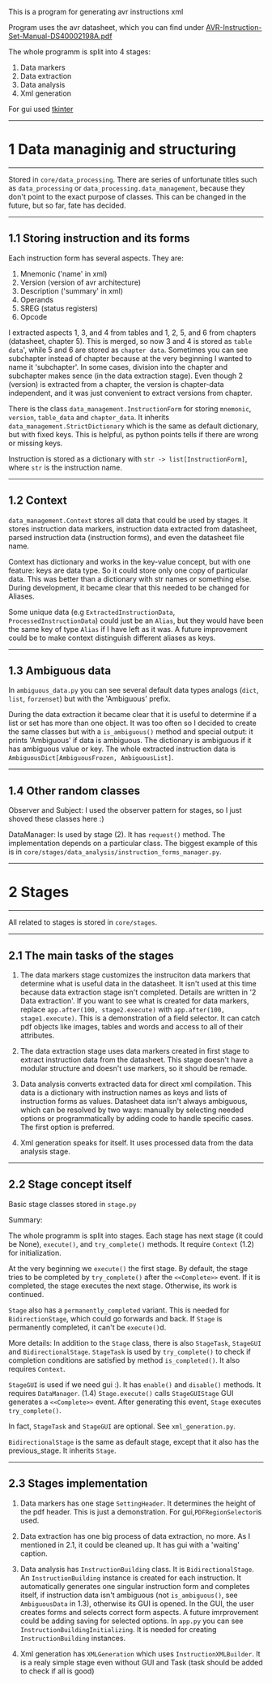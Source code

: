 This is a program for generating avr instructions xml

Program uses the avr datasheet, which you can find under [AVR-Instruction-Set-Manual-DS40002198A.pdf](https://ww1.microchip.com/downloads/en/DeviceDoc/AVR-InstructionSet-Manual-DS40002198.pdf)

The whole programm is split into 4 stages:

1. Data markers
2. Data extraction
3. Data analysis
4. Xml generation

For gui used [tkinter](https://docs.python.org/3/library/tkinter.html)


- - - - - - - - - - - - - - - - - -
# 1 Data managinig and structuring
- - - - - - - - - - - - - - - - - -
Stored in `core/data_processing`.
There are series of unfortunate titles such as `data_processing` or `data_processing.data_management`,
because they don't point to the exact purpose of classes. This can be changed in
the future, but so far, fate has decided.

----------------------------------------
## 1.1 Storing instruction and its forms

Each instruction form has several aspects. They are:
1. Mnemonic ('name' in xml)
2. Version (version of avr architecture)
3. Description ('summary' in xml)
4. Operands
5. SREG (status registers)
6. Opcode

I extracted aspects 1, 3, and 4 from tables and 1, 2, 5, and 6 from chapters (datasheet,
chapter 5). This is merged, so now 3 and 4 is stored as `table data`', while 5 and
6  are stored as `chapter data`. Sometimes you can see subchapter instead of chapter
because at the very beginning I wanted to name it 'subchapter'. In some cases, division
into the chapter and subchapter makes sence (in the data extraction stage). Even
though 2 (version) is extracted from a chapter, the version is chapter-data independent,
and it was just convenient to extract versions from chapter.

There is the class `data_management.InstructionForm` for storing `mnemonic`, `version`,
`table_data` and `chapter_data`. It inherits `data_management.StrictDictionary`
which is the same as default dictionary, but with fixed keys. This is helpful,
as python points tells if there are wrong or missing keys.

Instruction is stored as a dictionary with `str -> list[InstructionForm]`, where
`str` is the instruction name.

--------------
## 1.2 Context

`data_management.Context` stores all data that could be used by stages. It stores
instruction data markers, instruction data extracted from datasheet, parsed instruction
data (instruction forms), and even the datasheet file name.

Context has dictionary and works in the key-value concept, but with one feature:
keys are data type. So it could store only one copy of particular data. This was
better than a dictionary with str names or something else. During development, it
became clear that this needed to be changed for Aliases.

Some unique data (e.g `ExtractedInstructionData`, `ProcessedInstructionData`) could
just be an `Alias`, but they would have been the same key of type `Alias` if I have
left as it was. A future improvement could be to make context distinguish different
aliases as keys.

---------------------
## 1.3 Ambiguous data

In `ambiguous_data.py` you can see several default data types analogs (`dict`,
`list`, `forzenset`) but with the 'Ambiguous' prefix.

During the data extraction it became clear that it is useful to determine if a list
or set has more than one object. It was too often so I decided to create the same
classes but with a `is_ambiguous()` method and special output: it prints 'Ambiguous'
if data is ambiguous. The dictionary is ambiguous if it has ambiguous value or key.
The whole extracted instruction data is `AmbiguousDict[AmbiguousFrozen, AmbiguousList]`.

---------------------------
## 1.4 Other random classes

Observer and Subject:
I used the observer pattern for stages, so I just shoved these classes here :)

DataManager:
Is used by stage (2). It has `request()` method. The implementation depends on a
particular class. The biggest example of this is in `core/stages/data_analysis/instruction_forms_manager.py`.


- - - - - -
# 2 Stages
- - - - - -
All related to stages is stored in `core/stages`.

-----------------------------------
## 2.1 The main tasks of the stages

1. The data markers stage customizes the instruciton data markers that determine
what is useful data in the datasheet. It isn't used at this time because data extraction
stage isn't completed. Details are written in '2 Data extraction'. If you want to
see what is created for data markers, replace `app.after(100, stage2.execute)` with
`app.after(100, stage1.execute)`. This is a demonstration of a field selector. It
can catch pdf objects like images, tables and words and access to all of their attributes.

2. The data extraction stage uses data markers created in first stage to extract
instruction data from the datasheet. This stage doesn't have a modular structure
and doesn't use markers, so it should be remade.

3. Data analysis converts extracted data for direct xml compilation. This data is
a dictionary with instruction names as keys and lists of instruction forms as values.
Datasheet data isn't always ambiguous, which can be resolved by two ways: manually
by selecting needed options or programmatically by adding code to handle specific
cases. The first option is preferred.

4. Xml generation speaks for itself. It uses processed data from the data analysis
stage.

---------------------------
## 2.2 Stage concept itself
Basic stage classes stored in `stage.py`

Summary:

The whole programm is split into stages. Each stage has next stage (it could be None),
`execute()`, and `try_complete()` methods. It require `Context` (1.2) for initialization.

At the very beginning we `execute()` the first stage. By default, the stage tries
to be completed by `try_complete()` after the `<<Complete>>` event. If it is completed,
the stage executes the next stage. Otherwise, its work is continued.

`Stage` also has a `permanently_completed` variant. This is needed for `BidirectionStage`,
which could go forwards and back. If `Stage` is permanently completed, it can't be
`execute()`d.

More details:
In addition to the `Stage` class, there is also `StageTask`, `StageGUI` and `BidirectionalStage`.
`StageTask` is used by `try_complete()` to check if completion conditions are satisfied
by method `is_completed()`. It also requires `Context`.

`StageGUI` is used if we need gui :). It has `enable()` and `disable()` methods.
It requires `DataManager`. (1.4) `Stage.execute()` calls `StageGUIStage` GUI generates
a `<<Complete>>` event. After generating this event, `Stage` executes `try_complete()`.

In fact, `StageTask` and `StageGUI` are optional. See `xml_generation.py`.

`BidirectionalStage` is the same as default stage, except that it also has the previous_stage.
It inherits `Stage`.

----------------------------
## 2.3 Stages implementation

1. Data markers has one stage `SettingHeader`. It determines the height of the pdf
header. This is just a demonstration. For gui,`PDFRegionSelector`is used.

2. Data extraction has one big process of data extraction, no more. As I mentioned
in 2.1, it could be cleaned up. It has gui with a 'waiting' caption.

3. Data analysis has `InstructionBuilding` class. It is `BidirectionalStage`. An
`InstructionBuilding` instance is created for each instruction. It automatically
generates one singular instruction form and completes itself, if instruction data
isn't ambiguous (not `is_ambiguous()`, see `AmbiguousData` in 1.3), otherwise its
GUI is opened. In the GUI, the user creates forms and selects correct form aspects.
A future imrprovement could be adding saving for selected options. In `app.py` you
can see `InstructionBuildingInitializing`. It is needed for creating `InstructionBuilding`
instances.

4. Xml generation has `XMLGeneration` which uses `InstructionXMLBuilder`. It is a
realy simple stage even without GUI and Task (task should be added to check if all
is good)
